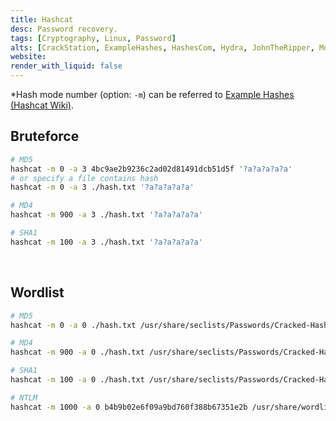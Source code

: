 ```yaml
---
title: Hashcat
desc: Password recovery.
tags: [Cryptography, Linux, Password]
alts: [CrackStation, ExampleHashes, HashesCom, Hydra, JohnTheRipper, Md5sum]
website:
render_with_liquid: false
---
```


*Hash mode number (option: `-m`) can be referred to [Example Hashes (Hashcat Wiki)](/fruits/ExampleHashes).

## Bruteforce

```sh
# MD5
hashcat -m 0 -a 3 4bc9ae2b9236c2ad02d81491dcb51d5f '?a?a?a?a?a'
# or specify a file contains hash
hashcat -m 0 -a 3 ./hash.txt '?a?a?a?a?a'

# MD4
hashcat -m 900 -a 3 ./hash.txt '?a?a?a?a?a'

# SHA1
hashcat -m 100 -a 3 ./hash.txt '?a?a?a?a?a'
```

<br />

## Wordlist

```sh
# MD5
hashcat -m 0 -a 0 ./hash.txt /usr/share/seclists/Passwords/Cracked-Hashes/milw0rm-dictionary.txt

# MD4
hashcat -m 900 -a 0 ./hash.txt /usr/share/seclists/Passwords/Cracked-Hashes/milw0rm-dictionary.txt

# SHA1
hashcat -m 100 -a 0 ./hash.txt /usr/share/seclists/Passwords/Cracked-Hashes/milw0rm-dictionary.txt

# NTLM
hashcat -m 1000 -a 0 b4b9b02e6f09a9bd760f388b67351e2b /usr/share/wordlists/rockyou.txt
```
